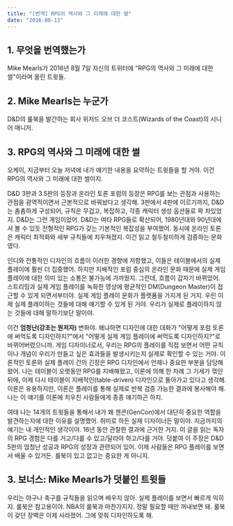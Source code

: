 ```yaml
---
title: "[번역] RPG의 역사와 그 미래에 대한 썰"
date: "2016-08-13"
---
```


## 1. 무엇을 번역했는가

Mike Mearls가 2016년 8월 7일 자신의 트위터에 "RPG의 역사와 그 미래에 대한 썰"이라며 올린 트윗들.

## 2. Mike Mearls는 누군가

D&D의 룰북을 발간하는 회사 위저드 오브 더 코스트(Wizards of the Coast)의 시니어 매니저.

## 3. RPG의 역사와 그 미래에 대한 썰

오케이, 지금부터 오늘 저녁에 내가 얘기한 내용을 요약하는 트윗들을 할 거야.
이건 RPG의 역사와 그 미래에 대한 썰이지.

D&D 3판과 3.5판의 등장과 온라인 토론 포럼의 등장은 RPG를 보는 관점과 사용하는 관점을 광역적이면서 근본적으로 바꿔놨다고 생각해. 3판에서 4판에 이르기까지, D&D는 촘촘하게 구성되어, 규칙은 무겁고, 복잡하고, 각종 캐릭터 생성 옵션들로 꽉 차있었지. D&D는 그런 게임이었어. D&D는 여타 RPG들로 확산되어, 1980년대와 90년대에서 볼 수 있듯 전형적인 RPG가 갖는 기본적인 복잡성을 부여했어. 동시에 온라인 토론은 캐릭터 최적화와 세부 규칙들에 치우쳐졌지. 이건 읽고 철두철미하게 검증하는 문화였다.

인디와 전통적인 디자인의 흐름이 이러한 경향에 저항했고, 이들은 테이블에서의 실제 플레이에 훨씬 더 집중했어. 하지만 지배적인 포럼 중심의 온라인 문화 때문에 실제 게임 플레이에 대한 의미 있는 소통은 불가능에 가까웠지. 그런데, 흐름이 갑자기 바뀌었어. 스트리밍과 실제 게임 플레이를 녹화한 영상에 평균적인 DM(Dungeon Master)이 접근할 수 있게 되면서부터야. 실제 게임 플레이 문화가 플랫폼을 가지게 된 거지. 우린 이제 실제 플레이하는 것들에 대해 얘기할 수 있게 된 거야. 우리가 실제로 플레이하지 않는 것들에 대해 말하기보단 말이야.

이건 **엄청난(강조는 원저자)** 변화야. 왜냐하면 디자인에 대한 대화가 "어떻게 포럼 토론에 써먹도록 디자인하지?"에서 "어떻게 실제 게임 플레이에 써먹도록 디자인하지?"로 바뀌어버렸으니까. 게임 디자이너로서, 우리는 RPG의 플레이를 직접 보면서 어떤 규칙이나 개념이 우리가 만들고 싶은 효과들을 발생시키는지 실제로 확인할 수 있는 거야. 이론적인 토론와 실제 플레이 간의 긴장은 RPG 디자인에서 언제나 중요한 부분을 담당해왔어. 나는 테이블이 오랫동안 RPG를 지배해왔고, 이론에 의해 한 차례 그 기세가 꺾인 뒤에, 이제 다시 테이블이 지배적인(table-driven) 디자인으로 돌아가고 있다고 생각해. 이론은 유용하지만, 이론은 플레이를 통해 실제로 반복 검증 가능한 결과에 봉사해야 해. 나는 이 얘기를 이론에 치우친 사람들에게 종종 얘기하곤 하지.

여태 나는 14개의 트윗들을 통해서 내가 왜 젠콘(GenCon)에서 대단히 중요한 역할을 발견하는지에 대한 이유를 설명했어. 취미로 하든 실제 디자이너든 말이야. 지금까지의 얘기는 내 개인적인 생각이야. 16년 동안 관찰한 결과에 근거한 거지. 이 글을 읽는 독자의 RPG 경험은 다를 거고/다를 수 있고/달라야 하고/다를 거야. 덧붙여 이 주장은 D&D 5판의 엄청난 성공과 RPG의 성장과 관련되어 있어. 이제 사람들은 RPG 플레이를 보면서 배울 수 있거든. 룰북이 있고 없고는 중요한 게 아니지.

## 3. 보너스: Mike Mearls가 덧붙인 트윗들

우리는 야구나 축구를 규칙들을 읽으며 배우지 않아. 실제 플레이를 보면서 빠르게 익히지. 룰북은 참고용이야. NBA의 룰북과 마찬가지지. 정말 필요할 때만 꺼내보면 돼. 룰북이 갖던 장벽은 이제 사라졌어. 그에 맞춰 디자인하도록 해.
